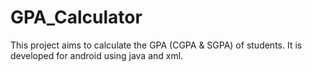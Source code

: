 # GPA_Calculator
This project aims to calculate the GPA (CGPA &amp; SGPA) of students. It is developed for android using java and xml.
